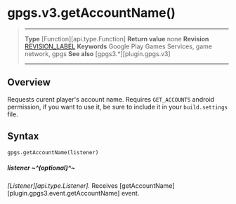 # gpgs.v3.getAccountName()

> --------------------- ------------------------------------------------------------------------------------------
> __Type__              [Function][api.type.Function]
> __Return value__      none
> __Revision__          [REVISION_LABEL](REVISION_URL)
> __Keywords__          Google Play Games Services, game network, gpgs
> __See also__          [gpgs3.*][plugin.gpgs.v3]
> --------------------- ------------------------------------------------------------------------------------------

## Overview

Requests curent player's account name. Requires `GET_ACCOUNTS` android permission, if you want to use it, be sure to include it in your `build.settings` file.

## Syntax

	gpgs.getAccountName(listener)

##### listener ~^(optional)^~
_[Listener][api.type.Listener]._ Receives [getAccountName][plugin.gpgs3.event.getAccountName] event.

